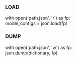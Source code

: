 ### LOAD ###
with open('path.json', 'r') as fp:    
    model_configs = json.load(fp)


### DUMP ###
with open('path.json', 'w') as fp:    
    json.dump(dictionary, fp)
